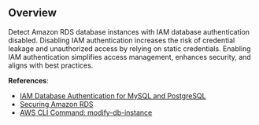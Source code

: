## Overview

Detect Amazon RDS database instances with IAM database authentication disabled. Disabling IAM authentication increases the risk of credential leakage and unauthorized access by relying on static credentials. Enabling IAM authentication simplifies access management, enhances security, and aligns with best practices.

**References**:
- [IAM Database Authentication for MySQL and PostgreSQL](https://docs.aws.amazon.com/AmazonRDS/latest/UserGuide/UsingWithRDS.IAMDBAuth.html)
- [Securing Amazon RDS](https://docs.aws.amazon.com/AmazonRDS/latest/UserGuide/UsingWithRDS.Security.html)
- [AWS CLI Command: modify-db-instance](https://docs.aws.amazon.com/cli/latest/reference/rds/modify-db-instance.html)
